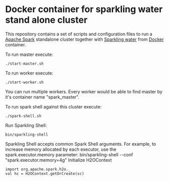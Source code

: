 Docker container for sparkling water stand alone cluster
=================================

This repository contains a set of scripts and configuration files to run a [Apache Spark](https://spark.apache.org/) standalone cluster together with [Sparkling water](http://www.h2o.ai/product/sparkling-water/) from [Docker](https://www.docker.io/) container.

To run master execute:

```
./start-master.sh
```

To run worker execute:

```
./start-worker.sh
```
You can run multiple workers. Every worker would be able to find master by it's container name "spark_master".

To run spark shell against this cluster execute:

```
./spark-shell.sh
```

Run Sparkling Shell:

```
bin/sparkling-shell
```
Sparkling Shell accepts common Spark Shell arguments. For example, to increase memory allocated by each executor, use the spark.executor.memory parameter: bin/sparkling-shell --conf "spark.executor.memory=4g"
Initialize H2OContext
```
import org.apache.spark.h2o._
val hc = H2OContext.getOrCreate(sc)
```

